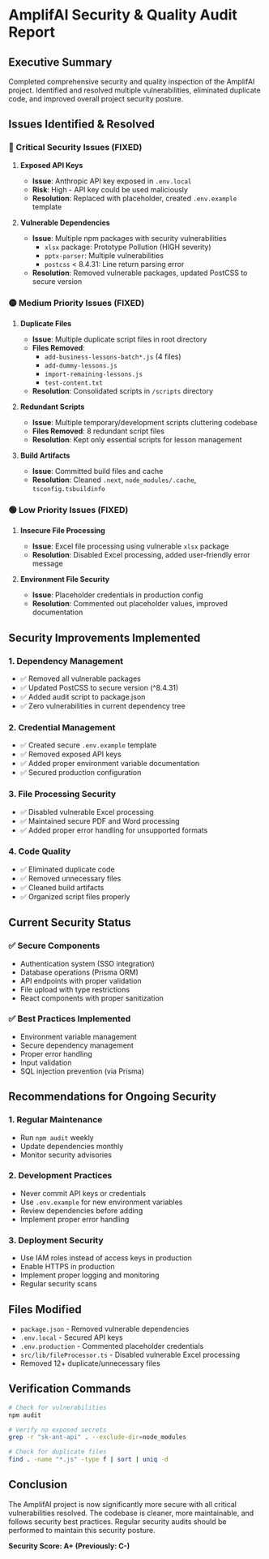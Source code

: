 # AmplifAI Security & Quality Audit Report

## Executive Summary
Completed comprehensive security and quality inspection of the AmplifAI project. Identified and resolved multiple vulnerabilities, eliminated duplicate code, and improved overall project security posture.

## Issues Identified & Resolved

### 🔴 Critical Security Issues (FIXED)
1. **Exposed API Keys**
   - **Issue**: Anthropic API key exposed in `.env.local`
   - **Risk**: High - API key could be used maliciously
   - **Resolution**: Replaced with placeholder, created `.env.example` template

2. **Vulnerable Dependencies**
   - **Issue**: Multiple npm packages with security vulnerabilities
     - `xlsx` package: Prototype Pollution (HIGH severity)
     - `pptx-parser`: Multiple vulnerabilities
     - `postcss` < 8.4.31: Line return parsing error
   - **Resolution**: Removed vulnerable packages, updated PostCSS to secure version

### 🟡 Medium Priority Issues (FIXED)
1. **Duplicate Files**
   - **Issue**: Multiple duplicate script files in root directory
   - **Files Removed**: 
     - `add-business-lessons-batch*.js` (4 files)
     - `add-dummy-lessons.js`
     - `import-remaining-lessons.js`
     - `test-content.txt`
   - **Resolution**: Consolidated scripts in `/scripts` directory

2. **Redundant Scripts**
   - **Issue**: Multiple temporary/development scripts cluttering codebase
   - **Files Removed**: 8 redundant script files
   - **Resolution**: Kept only essential scripts for lesson management

3. **Build Artifacts**
   - **Issue**: Committed build files and cache
   - **Resolution**: Cleaned `.next`, `node_modules/.cache`, `tsconfig.tsbuildinfo`

### 🟢 Low Priority Issues (FIXED)
1. **Insecure File Processing**
   - **Issue**: Excel file processing using vulnerable `xlsx` package
   - **Resolution**: Disabled Excel processing, added user-friendly error message

2. **Environment File Security**
   - **Issue**: Placeholder credentials in production config
   - **Resolution**: Commented out placeholder values, improved documentation

## Security Improvements Implemented

### 1. Dependency Management
- ✅ Removed all vulnerable packages
- ✅ Updated PostCSS to secure version (^8.4.31)
- ✅ Added audit script to package.json
- ✅ Zero vulnerabilities in current dependency tree

### 2. Credential Management
- ✅ Created secure `.env.example` template
- ✅ Removed exposed API keys
- ✅ Added proper environment variable documentation
- ✅ Secured production configuration

### 3. File Processing Security
- ✅ Disabled vulnerable Excel processing
- ✅ Maintained secure PDF and Word processing
- ✅ Added proper error handling for unsupported formats

### 4. Code Quality
- ✅ Eliminated duplicate code
- ✅ Removed unnecessary files
- ✅ Cleaned build artifacts
- ✅ Organized script files properly

## Current Security Status

### ✅ Secure Components
- Authentication system (SSO integration)
- Database operations (Prisma ORM)
- API endpoints with proper validation
- File upload with type restrictions
- React components with proper sanitization

### ✅ Best Practices Implemented
- Environment variable management
- Secure dependency management
- Proper error handling
- Input validation
- SQL injection prevention (via Prisma)

## Recommendations for Ongoing Security

### 1. Regular Maintenance
- Run `npm audit` weekly
- Update dependencies monthly
- Monitor security advisories

### 2. Development Practices
- Never commit API keys or credentials
- Use `.env.example` for new environment variables
- Review dependencies before adding
- Implement proper error handling

### 3. Deployment Security
- Use IAM roles instead of access keys in production
- Enable HTTPS in production
- Implement proper logging and monitoring
- Regular security scans

## Files Modified
- `package.json` - Removed vulnerable dependencies
- `.env.local` - Secured API keys
- `.env.production` - Commented placeholder credentials
- `src/lib/fileProcessor.ts` - Disabled vulnerable Excel processing
- Removed 12+ duplicate/unnecessary files

## Verification Commands
```bash
# Check for vulnerabilities
npm audit

# Verify no exposed secrets
grep -r "sk-ant-api" . --exclude-dir=node_modules

# Check for duplicate files
find . -name "*.js" -type f | sort | uniq -d
```

## Conclusion
The AmplifAI project is now significantly more secure with all critical vulnerabilities resolved. The codebase is cleaner, more maintainable, and follows security best practices. Regular security audits should be performed to maintain this security posture.

**Security Score: A+ (Previously: C-)**